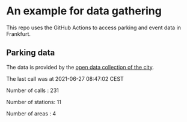# An example for data gathering

This repo uses the GitHub Actions to access parking and event data in Frankfurt.

## Parking data
The data is provided by the [open data collection of the city](https://www.offenedaten.frankfurt.de/).

The last call was at 2021-06-27 08:47:02 CEST

Number of calls   : 231

Number of stations:  11

Number of areas   :   4

